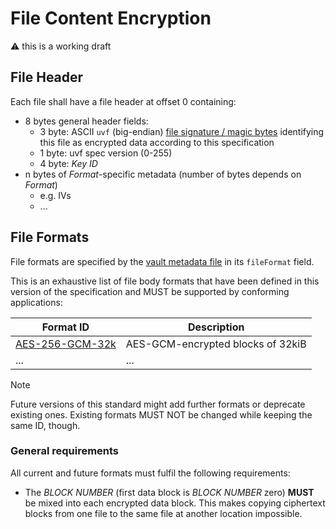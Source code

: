# File Content Encryption

:warning: this is a working draft

## File Header

Each file shall have a file header at offset 0 containing:

* 8 bytes general header fields:
  * 3 byte: ASCII `uvf` (big-endian) [file signature / magic bytes](https://en.wikipedia.org/wiki/List_of_file_signatures)
    identifying this file as encrypted data according to this specification
  * 1 byte: uvf spec version (0-255)
  * 4 byte: _Key ID_
* n bytes of _Format_-specific metadata (number of bytes depends on _Format_)
    * e.g. IVs
    * ...

## File Formats

File formats are specified by the [vault metadata file](../vault%20metadata/README.md) in its `fileFormat` field.

This is an exhaustive list of file body formats that have been defined in this version of the specification and MUST be supported by conforming applications:

| Format ID                         | Description                       |
|-----------------------------------|-----------------------------------|
| [AES-256-GCM-32k](AES-256-GCM.md#32k) | AES-GCM-encrypted blocks of 32kiB |
| ... | ... |

> [!NOTE]
> Future versions of this standard might add further formats or deprecate existing ones. Existing formats MUST NOT be changed while keeping the same ID, though.


### General requirements

All current and future formats must fulfil the following requirements:

* The *BLOCK NUMBER* (first data block is *BLOCK NUMBER* zero) **MUST** be mixed into each encrypted data block.
  This makes copying ciphertext blocks from one file to the same file at another location
  impossible.
